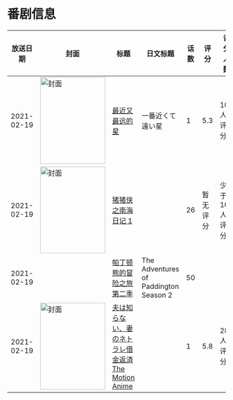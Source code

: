 # 番剧信息

|放送日期|封面|标题|日文标题|话数|评分|评分人数|
|---|---|---|---|---|---|---|
|2021-02-19|<img src="//lain.bgm.tv/pic/cover/c/0c/97/328680_JhJ2B.jpg" alt="封面" style="width:150px;height:200px;object-fit:cover;">|[最近又最远的星](https://bangumi.tv/subject/328680)|一番近くて遠い星|1|5.3|109人评分|
|2021-02-19|<img src="//lain.bgm.tv/pic/cover/c/17/ea/384761_2J8i4.jpg" alt="封面" style="width:150px;height:200px;object-fit:cover;">|[猪猪侠之南海日记 1](https://bangumi.tv/subject/384761)||26|暂无评分|少于10人评分|
|2021-02-19||[帕丁顿熊的冒险之旅 第二季](https://bangumi.tv/subject/536090)|The Adventures of Paddington Season 2|50|||
|2021-02-19|<img src="/img/no_icon_subject.png" alt="封面" style="width:150px;height:200px;object-fit:cover;">|[夫は知らない、妻のネトラレ借金返済 The Motion Anime](https://bangumi.tv/subject/329283)||1|5.8|28人评分|
